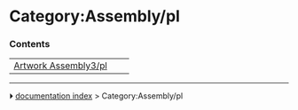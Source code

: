 # Category:Assembly/pl


### Contents

|     |     |     |
| --- | --- | --- |
| [Artwork Assembly3/pl](Artwork_Assembly3/pl.md) |



---
⏵ [documentation index](../README.md) > Category:Assembly/pl

